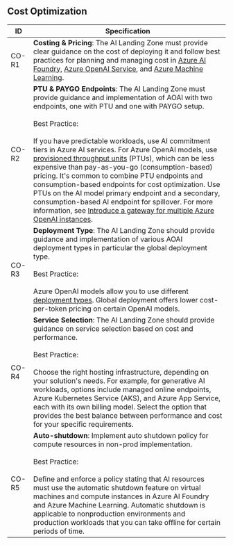 ## Cost Optimization

| ID    | Specification |
|-------|--------------|
| CO-R1 | **Costing & Pricing**: The AI Landing Zone must provide clear guidance on the cost of deploying it and follow best practices for planning and managing cost in [Azure AI Foundry](https://learn.microsoft.com/en-us/azure/ai-studio/how-to/costs-plan-manage), [Azure OpenAI Service](https://learn.microsoft.com/en-us/azure/ai-services/openai/how-to/manage-costs), and [Azure Machine Learning](https://learn.microsoft.com/en-us/azure/machine-learning/concept-plan-manage-cost). |
| CO-R2 | **PTU & PAYGO Endpoints**: The AI Landing Zone must provide guidance and implementation of AOAI with two endpoints, one with PTU and one with PAYGO setup.<br><br>Best Practice:<br><br>If you have predictable workloads, use AI commitment tiers in Azure AI services. For Azure OpenAI models, use [provisioned throughput units](https://learn.microsoft.com/en-us/azure/ai-services/openai/concepts/provisioned-throughput) (PTUs), which can be less expensive than pay-as-you-go (consumption-based) pricing. It's common to combine PTU endpoints and consumption-based endpoints for cost optimization. Use PTUs on the AI model primary endpoint and a secondary, consumption-based AI endpoint for spillover. For more information, see [Introduce a gateway for multiple Azure OpenAI instances](https://learn.microsoft.com/en-us/azure/architecture/ai-ml/guide/azure-openai-gateway-multi-backend#multiple-azure-openai-instances-in-a-single-region-and-single-subscription). |
| CO-R3 | **Deployment Type**: The AI Landing Zone should provide guidance and implementation of various AOAI deployment types in particular the global deployment type.<br><br>Best Practice:<br><br>Azure OpenAI models allow you to use different [deployment types](https://learn.microsoft.com/en-us/azure/ai-services/openai/how-to/deployment-types). Global deployment offers lower cost-per-token pricing on certain OpenAI models. |
| CO-R4 | **Service Selection**: The AI Landing Zone should provide guidance on service selection based on cost and performance.<br><br>Best Practice:<br><br>Choose the right hosting infrastructure, depending on your solution's needs. For example, for generative AI workloads, options include managed online endpoints, Azure Kubernetes Service (AKS), and Azure App Service, each with its own billing model. Select the option that provides the best balance between performance and cost for your specific requirements. |
| CO-R5 | **Auto-shutdown**: Implement auto shutdown policy for compute resources in non-prod implementation.<br><br>Best Practice:<br><br>Define and enforce a policy stating that AI resources must use the automatic shutdown feature on virtual machines and compute instances in Azure AI Foundry and Azure Machine Learning. Automatic shutdown is applicable to nonproduction environments and production workloads that you can take offline for certain periods of time. |

